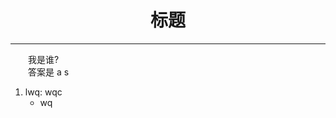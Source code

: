 # <center>标题</center>
----------
&emsp;&emsp;我是谁?  
&emsp;&emsp;答案是  a s   
1. lwq:  wqc
    - wq







